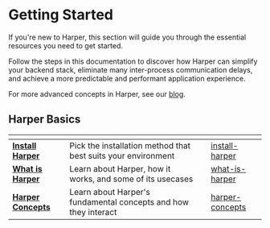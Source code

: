 # Getting Started

If you're new to Harper, this section will guide you through the essential resources you need to get started.

Follow the steps in this documentation to discover how Harper can simplify your backend stack, eliminate many inter-process communication delays, and achieve a more predictable and performant application experience.

For more advanced concepts in Harper, see our [blog](https://www.harpersystems.dev/blog).

## Harper Basics
<table data-column-title-hidden data-view="cards">
    <thead>
        <tr>
            <th></th>
            <th></th>
            <th data-hidden></th>
            <th data-hidden data-card-target data-type="content-ref"></th>
        </tr>
    </thead>
    <tbody>
        <tr>
            <td>
                <a href="./install-harper.md"><strong>Install Harper</strong></a>
            </td>
            <td>Pick the installation method that best suits your environment</td>
            <td></td>
            <td><a href="./install-harper.md">install-harper</a></td>
        </tr>
        <tr>
            <td><a href="./what-is-harper.md"><strong>What is Harper</strong></a></td>
            <td>Learn about Harper, how it works, and some of its usecases</td>
            <td></td>
            <td><a href="./what-is-harper.md">what-is-harper</a></td>
        </tr>
        <tr>
            <td><a href="./harper-concepts.md"><strong>Harper Concepts</strong></a></td>
            <td>Learn about Harper's fundamental concepts and how they interact</td>
            <td></td>
            <td><a href="./harper-concepts.md">harper-concepts</a></td>
        </tr>
    </tbody>
</table>